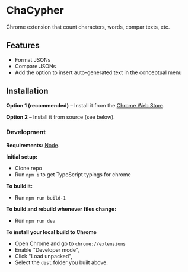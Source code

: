 # ChaCypher

Chrome extension that count characters, words, compar texts, etc.

## Features

-   Format JSONs
-   Compare JSONs
-   Add the option to insert auto-generated text in the conceptual menu

## Installation

**Option 1 (recommended)** – Install it from the [Chrome Web Store](https://chrome.google.com/webstore/detail/mkllcpiagoibjaapcbkoigbbblkmcked).

**Option 2** – Install it from source (see below).

### Development

**Requirements:** [Node](https://nodejs.org/en/).

**Initial setup:**

-   Clone repo
-   Run `npm i` to get TypeScript typings for chrome

**To build it:**

-   Run `npm run build-1`

**To build and rebuild whenever files change:**

-   Run `npm run dev`

**To install your local build to Chrome**

-   Open Chrome and go to `chrome://extensions`
-   Enable "Developer mode",
-   Click "Load unpacked",
-   Select the `dist` folder you built above.
